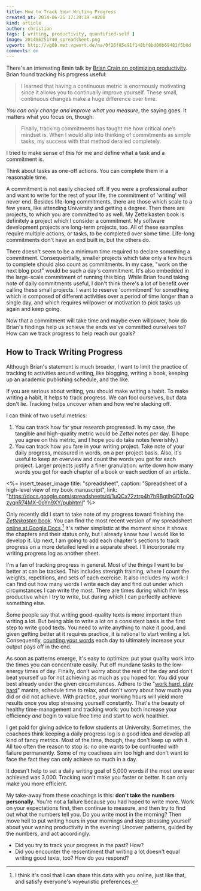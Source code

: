 ```yaml
---
title: How to Track Your Writing Progress
created_at: 2014-06-25 17:39:39 +0200
kind: article
author: christian
tags: [ writing, productivity, quantified-self ]
image: 201406251740_spreadsheet.png
vgwort: http://vg08.met.vgwort.de/na/0f26f85e91f148bf8bd00b69481f5b0d
comments: on
---
```


There's an interesting 8min talk by [Brian Crain on optimizing productivity][crain]. Brian found tracking his progress useful:

> I learned that having a continuous metric is enormously motivating since it allows you to continually improve yourself. These small, continuous changes make a huge difference over time.

_You can only change and improve what you measure_, the saying goes. It matters what you focus on, though:


> Finally, tracking commitments has taught me how critical one’s mindset is. When I would slip into thinking of commitments as simple tasks, my success with that method derailed completely.

I tried to make sense of this for me and define what a task and a commitment is.

Think about tasks as one-off actions. You can complete them in a reasonable time.

A commitment is not easily checked off. If you were a professional author and want to write for the rest of your life, the commitment of 'writing' will never end. Besides life-long commitments, there are those which scale to a few years, like attending University and getting a degree. Then there are projects, to which you are committed to as well. My Zettelkasten book is definitely a project which I consider a commitment. My software development projects are long-term projects, too.  All of these examples require multiple actions, or tasks, to be completed over some time. Life-long commitments don't have an end built in, but the others do.

There doesn't seem to be a minimum time required to declare something a commitment. Consequentially, smaller projects which take only a few hours to complete should also count as commitments. In my case, "work on the next blog post" would be such a day's commitment. It's also embedded in the large-scale commitment of running this blog. While Brian found taking note of daily commitments useful, I don't think there's a lot of benefit over calling these small projects. I want to reserve 'commitment' for something which is composed of different activities over a period of time longer than a single day, and which requires willpower or motivation to pick tasks up again and keep going.

Now that a commitment will take time and maybe even willpower, how do Brian's findings help us achieve the ends we've committed ourselves to? How can we track progress to help reach our goals?

## How to Track Writing Progress

Although Brian's statement is much broader, I want to limit the practice of tracking to activities around writing, like blogging, writing a book, keeping up an academic publishing schedule, and the like.

If you are serious about writing, you should make writing a habit. To make writing a habit, it helps to track progress. We can fool ourselves, but data don't lie. Tracking helps uncover when and how we're slacking off.

I can think of two useful metrics:

1. You can track how far your research progressed. In my case, the tangible and high-quality metric would be _Zettel_ notes per day. (I hope you agree on this metric, and I hope you do take notes feverishly.)
2. You can track how you fare in your writing project. Take note of your daily progress, measured in words, on a per-project basis. Also, it's useful to keep an overview and count the words you got for each project. Larger projects justify a finer granulation: write down how many words you got for each chapter of a book or each section of an article.

<%= insert_teaser_image title: "spreadsheet", caption: "Spreadsheet of a high-level view of my book manuscript", link: "https://docs.google.com/spreadsheets/d/1uQCx72ztrp4h7hRBgtihGDToQQzyqnR74MX-0oYn9XY/pubhtml" %>

Only recently did I start to take note of my progress toward finishing the [_Zettelkasten_ book][book]. You can find the most recent version of my spreadsheet [online at Google Docs][zkbookspr].[^voy] It's rather simplistic at the moment since it shows the chapters and their status only, but I already know how I would like to develop it. Up next, I am going to add each chapter's sections to track progress on a more detailed level in a separate sheet. I'll incorporate my writing progress log as another sheet.

  [^voy]: I think it's cool that I can share this data with you online, just like that, and satisfy everyone's voyeuristic preferences.

I'm a fan of tracking progress in general.  Most of the things I want to be better at can be tracked. This includes strength training, where I count the weights, repetitions, and sets of each exercise. It also includes my work:  I can find out how many words I write each day and find out under which circumstances I can write the most. There are times during which I'm less productive when I try to write, but during which I can perfectly achieve something else.

Some people say that writing good-quality texts is more important than writing a lot. But being able to write a lot on a consistent basis is the first step to write good texts. You need to write anything to make it good, and given getting better at it requires practice, it is rational to start writing a lot. Consequently, [counting your words][count] each day to ultimately increase your output pays off in the end.

As soon as patterns emerge, it's easy to optimize:  put your quality work into the times you can concentrate easily. Put off mundane tasks to the low-energy times of day. Finally, don't worry about the rest of the day and don't beat yourself up for not achieving as much as you hoped for. You did your best already under the given circumstances. Adhere to the "[work hard, play hard][whph]" mantra, schedule time to relax, and don't worry about how much you did or did not achieve. With practice, your working hours will yield more results once you stop stressing yourself constantly. That's the beauty of healthy time-management and tracking work: you both increase your efficiency _and_ begin to value free time and start to work healthier.

I get paid for giving advice to fellow students at University. Sometimes, the coachees think keeping a daily progress log is a good idea and develop all kind of fancy metrics. Most of the time, though, they don't keep up with it. All too often the reason to stop is:  no one wants to be confronted with failure permanently. Some of my coachees aim too high and don't want to face the fact they can only achieve so much in a day.

It doesn't help to set a daily writing goal of 5,000 words if the most one ever achieved was 3,000. Tracking won't make you faster or better. It can only make you more efficient.

My take-away from these coachings is this:  **don't take the numbers personally.**  You're not a failure because you had hoped to write more. Work on your expectations first, then continue to measure, and then try to find out what the numbers tell you. Do you write most in the morning? Then move hell to put writing hours in your mornings and stop stressing yourself about your waning productivity in the evening! Uncover patterns, guided by the numbers, and act accordingly.

* Did you try to track your progress in the past? How?
* Did you encounter the ressentiment that writing a lot doesn't equal writing good texts, too? How do you respond?

[crain]: http://quantifiedself.com/2014/06/brian-crain-optimizing-productivity/
[count]: /posts/2014/02/count-your-words
[book]: http://www.zettelkasten.de/book/
[zkbookspr]: https://docs.google.com/spreadsheets/d/1uQCx72ztrp4h7hRBgtihGDToQQzyqnR74MX-0oYn9XY/pubhtml
[whph]: http://www.dextronet.com/blog/the-now-habit-summary/
